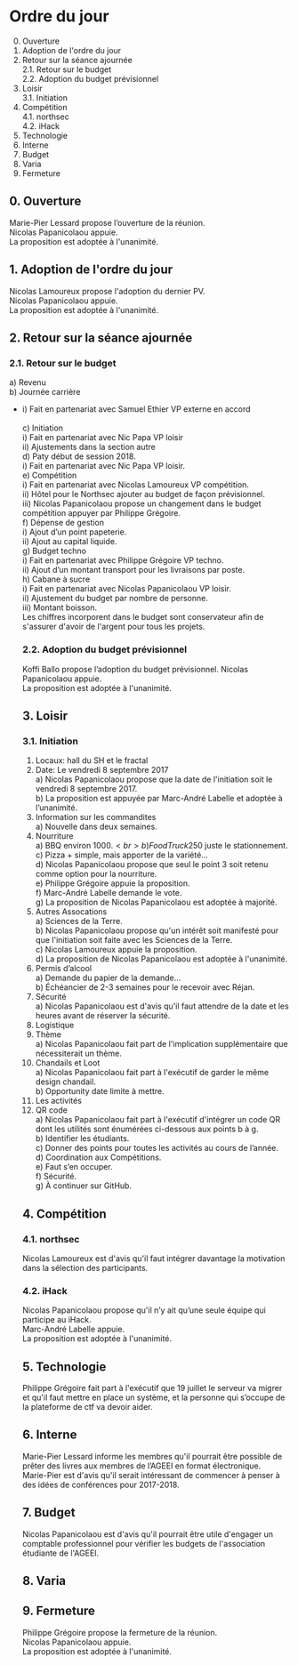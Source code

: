 # Ordre du jour

0. Ouverture
1. Adoption de l'ordre du jour
2. Retour sur la séance ajournée <br>
	2.1. Retour sur le budget <br>
	2.2. Adoption du budget prévisionnel 
3. Loisir <br>
	3.1. Initiation
4. Compétition <br>
	4.1. northsec<br>
	4.2. iHack
5. Technologie
6. Interne
7. Budget
8. Varia
9. Fermeture


## 0. Ouverture

Marie-Pier Lessard propose l’ouverture de la réunion. <br>
Nicolas Papanicolaou appuie.<br>
La proposition est adoptée à l'unanimité.

## 1. Adoption de l'ordre du jour

Nicolas Lamoureux propose l'adoption du dernier PV.<br>
Nicolas Papanicolaou appuie.<br>
La proposition est adoptée à l'unanimité.

## 2. Retour sur la séance ajournée

### 2.1. Retour sur le budget

a) Revenu <br>
b) Journée carrière <ul>
<li> i) Fait en partenariat avec Samuel Ethier VP externe en accord </li> <br>
c) Initiation <br>
	i) Fait en partenariat avec Nic Papa VP loisir <br>
	ii) Ajustements dans la section autre <br>
d) Paty début de session 2018. <br>
	i) Fait en partenariat avec Nic Papa VP loisir. <br>
e) Compétition <br>
	i) Fait en partenariat avec Nicolas Lamoureux VP compétition. <br>
	ii) Hôtel pour le Northsec ajouter au budget de façon prévisionnel. <br>
	iii) Nicolas Papanicolaou propose un changement dans le budget compétition appuyer par Philippe Grégoire.<br> 
f) Dépense de gestion <br>
	i) Ajout d’un point papeterie. <br> 
	ii) Ajout au capital liquide. <br>
g) Budget techno <br>
	i) Fait en partenariat avec Philippe Grégoire VP techno.<br>
	ii) Ajout d’un montant transport pour les livraisons par poste. <br>
h) Cabane à sucre <br>
	i) Fait en partenariat avec Nicolas Papanicolaou VP loisir. <br>
	ii) Ajustement du budget par nombre de personne. <br>
	iii) Montant boisson. <br>
Les chiffres incorporent dans le budget sont conservateur afin de s'assurer d'avoir de l'argent pour tous les projets.

### 2.2. Adoption du budget prévisionnel 

Koffi Ballo propose l’adoption du budget prévisionnel.
Nicolas Papanicolaou appuie. <br>
La proposition est adoptée à l'unanimité. <br>

## 3. Loisir
### 3.1. Initiation

1) Locaux: hall du SH et le fractal <br>
2) Date: Le vendredi 8 septembre 2017 <br>
	a) Nicolas Papanicolaou propose que la date de l'initiation soit le vendredi 8 septembre 2017. <br>
	b) La proposition est appuyée par Marc-André Labelle et adoptée à l’unanimité. <br>
3) Information sur les commandites <br>
	a) Nouvelle dans deux semaines. <br>
4) Nourriture <br>
	a) BBQ environ 1000$. <br>
	b) Food Truck 250$ juste le stationnement. <br>
	c) Pizza + simple, mais apporter de la variété… <br>
	d) Nicolas Papanicolaou propose que seul le point 3 soit retenu comme option pour la nourriture. <br>
	e) Philippe Grégoire appuie la proposition. <br>
	f) Marc-André Labelle demande le vote. <br>
	g) La proposition de Nicolas Papanicolaou est adoptée à majorité. <br>
5) Autres Assocations <br>
	a) Sciences de la Terre. <br>
	b) Nicolas Papanicolaou propose qu'un intérêt soit manifesté pour que l'initiation soit faite avec les Sciences de la Terre. <br>
	c) Nicolas Lamoureux appuie la proposition. <br>
	d) La proposition de Nicolas Papanicolaou est adoptée à l'unanimité. <br>
6) Permis d’alcool <br>
	a) Demande du papier de la demande… <br>
	b) Échéancier de 2-3 semaines pour le recevoir avec Réjan.<br>
7) Sécurité <br>
	a) Nicolas Papanicolaou est d'avis qu'il faut attendre de la date et les heures avant de réserver la sécurité. <br>
8) Logistique <br>
9) Thème <br>
	a) Nicolas Papanicolaou fait part de l'implication supplémentaire que nécessiterait un thème.<br>
10) Chandails et Loot <br>
	a) Nicolas Papanicolaou fait part à l'exécutif de garder le même design chandail. <br>
	b) Opportunity date limite à mettre. <br>
11) Les activités <br>
12) QR code <br>
	a) Nicolas Papanicolaou fait part à l'exécutif d'intégrer un code QR dont les utilités sont énumérées ci-dessous aux points b à g. <br>
	b) Identifier les étudiants. <br>
	c) Donner des points pour toutes les activités au cours de l’année.<br> 
	d) Coordination aux Compétitions. <br>
	e) Faut s’en occuper. <br>
	f) Sécurité. <br>
	g) À continuer sur GitHub. <br>



## 4. Compétition
### 4.1. northsec

Nicolas Lamoureux est d'avis qu'il faut intégrer davantage la motivation dans la sélection des participants.


### 4.2. iHack

Nicolas Papanicolaou propose qu'il n’y ait qu’une seule équipe qui participe au iHack.<br>
Marc-André Labelle appuie.<br>
La proposition est adoptée à l'unanimité.<br>

## 5. Technologie

Philippe Grégoire fait part à l'exécutif que 19 juillet le serveur va migrer et qu'il faut mettre en place un système, et la personne qui s’occupe de la plateforme de ctf va devoir aider. <br>

## 6. Interne

Marie-Pier Lessard informe les membres qu'il pourrait être possible de prêter des livres aux membres de l’AGEEI en format électronique.<br>
Marie-Pier est d'avis qu'il serait intéressant de commencer à penser à des idées de conférences pour 2017-2018.<br>

## 7. Budget


Nicolas Papanicolaou est d'avis qu'il pourrait être utile d'engager un comptable professionnel pour vérifier les budgets de l'association étudiante de l'AGEEI.<br>

## 8. Varia

## 9. Fermeture

Philippe Grégoire propose la fermeture de la réunion.<br>
Nicolas Papanicolaou appuie.<br>
La proposition est adoptée à l'unanimité.


